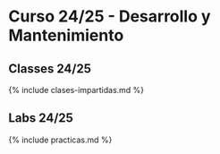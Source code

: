 # Curso 24/25 - Desarrollo y Mantenimiento 

## Classes 24/25

{% include clases-impartidas.md %}

## Labs 24/25

{% include practicas.md %}

